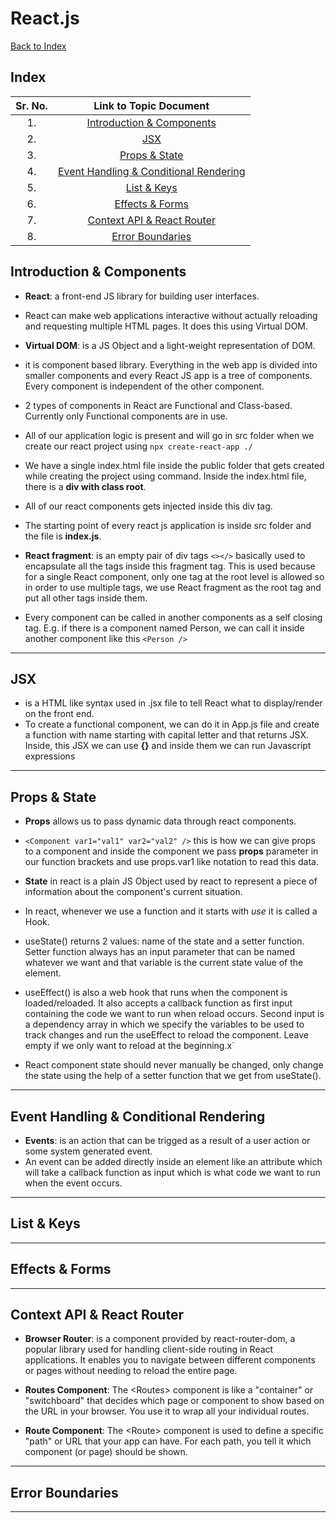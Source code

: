 # React.js

[Back to Index](../index.md)

## Index

| Sr. No. | Link to Topic Document |
|:---:|:---:|
| 1. | [Introduction & Components](#1) |
| 2. | [JSX](#2) |
| 3. | [Props & State](#3) |
| 4. | [Event Handling & Conditional Rendering](#4) |
| 5. | [List & Keys](#5) |
| 6. | [Effects & Forms](#6) |
| 7. | [Context API & React Router](#7) |
| 8. | [Error Boundaries](#8) |


<a id="1"></a>

## Introduction & Components

- **React**: a front-end JS library for building user interfaces.
- React can make web applications interactive without actually reloading and requesting multiple HTML pages. It does this using Virtual DOM.
- **Virtual DOM**: is a JS Object and a light-weight representation of DOM.
- it is component based library. Everything in the web app is divided into smaller components and every React JS app is a tree of components. Every component is independent of the other component.
- 2 types of components in React are Functional and Class-based. Currently only Functional components are in use.
- All of our application logic is present and will go in src folder when we create our react project using `npx create-react-app ./`
- We have a single index.html file inside the public folder that gets created while creating the project using command. Inside the index.html file, there is a **div with class root**.
- All of our react components gets injected inside this div tag.
- The starting point of every react js application is inside src folder and the file is **index.js**.

- **React fragment**: is an empty pair of div tags `<></>` basically used to encapsulate all the tags inside this fragment tag. This is used because for a single React component, only one tag at the root level is allowed so in order to use multiple tags, we use React fragment as the root tag and put all other tags inside them.

- Every component can be called in another components as a self closing tag. E.g. if there is a component named Person, we can call it inside another component like this `<Person />`

---

<a id="2"></a>

## JSX

- is a HTML like syntax used in .jsx file to tell React what to display/render on the front end.
- To create a functional component, we can do it in App.js file and create a function with name starting with capital letter and that returns JSX. Inside, this JSX we can use **{}** and inside them we can run Javascript expressions

---

<a id="3"></a>

## Props & State

- **Props** allows us to pass dynamic data through react components.
- `<Component var1="val1" var2="val2" />` this is how we can give props to a component and inside the component we pass **props** parameter in our function brackets and use props.var1 like notation to read this data.

- **State** in react is a plain JS Object used by react to represent a piece of information about the component's current situation.

- In react, whenever we use a function and it starts with *use* it is called a Hook.

- useState() returns 2 values: name of the state and a setter function. Setter function always has an input parameter that can be named whatever we want and that variable is the current state value of the element.

- useEffect() is also a web hook that runs when the component is loaded/reloaded. It also accepts a callback function as first input containing the code we want to run when reload occurs. Second input is a dependency array in which we specify the variables to be used to track changes and run the useEffect to reload the component. Leave empty if we only want to reload at the beginning.x`

- React component state should never manually be changed, only change the state using the help of a setter function that we get from useState().

---

<a id="4"></a>

## Event Handling & Conditional Rendering

- **Events**: is an action that can be trigged as a result of a user action or some system generated event.
- An event can be added directly inside an element like an attribute which will take a callback function as input which is what code we want to run when the event occurs.

---

<a id="5"></a>

## List & Keys

---

<a id="6"></a>

## Effects & Forms

---

<a id="7"></a>

## Context API & React Router

- **Browser Router**: is a component provided by react-router-dom, a popular library used for handling client-side routing in React applications. It enables you to navigate between different components or pages without needing to reload the entire page.

- **Routes Component**: The \<Routes\> component is like a "container" or "switchboard" that decides which page or component to show based on the URL in your browser. You use it to wrap all your individual routes.

- **Route Component**: The \<Route\> component is used to define a specific "path" or URL that your app can have. For each path, you tell it which component (or page) should be shown.

---

<a id="8"></a>

## Error Boundaries

---

